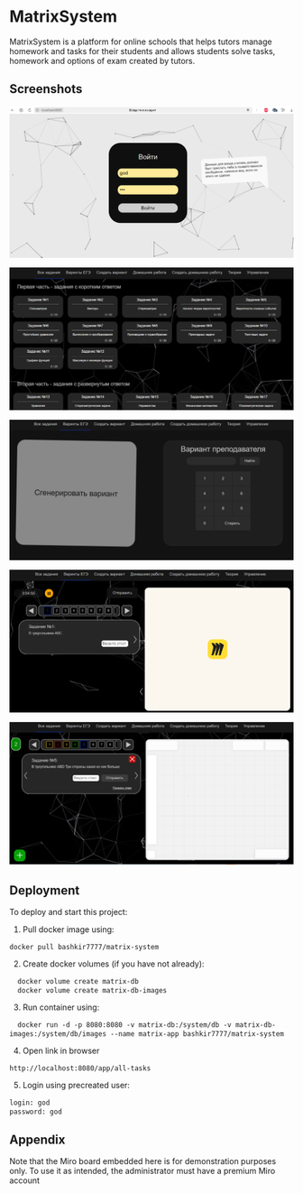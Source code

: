

# MatrixSystem

MatrixSystem is a platform for online schools that helps tutors manage homework and tasks for their students and allows students solve tasks, homework and options of exam created by tutors.

## Screenshots

![App Screenshot](img/interface_example_1.png)

![App Screenshot](img/interface_example_2.png)

![App Screenshot](img/interface_example_3.png)

![App Screenshot](img/interface_example_4.png)

![App Screenshot](img/interface_example_5.png)


## Deployment

To deploy and start this project:


1. Pull docker image using:

```docker
docker pull bashkir7777/matrix-system
```
2. Create docker volumes (if you have not already):

```docker
  docker volume create matrix-db
  docker volume create matrix-db-images
```
3. Run container using:

```docker
  docker run -d -p 8080:8080 -v matrix-db:/system/db -v matrix-db-images:/system/db/images --name matrix-app bashkir7777/matrix-system
```

4. Open link in browser
```url
http://localhost:8080/app/all-tasks
```
5. Login using precreated user:
```login
login: god
password: god
```


## Appendix

Note that the Miro board embedded here is for demonstration purposes only. To use it as intended, the administrator must have a premium Miro account
